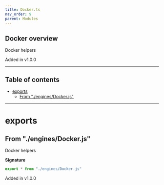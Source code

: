 ```yaml
---
title: Docker.ts
nav_order: 9
parent: Modules
---
```


## Docker overview

Docker helpers

Added in v1.0.0

---

<h2 class="text-delta">Table of contents</h2>

- [exports](#exports)
  - [From "./engines/Docker.js"](#from-enginesdockerjs)

---

# exports

## From "./engines/Docker.js"

Docker helpers

**Signature**

```ts
export * from "./engines/Docker.js"
```

Added in v1.0.0
